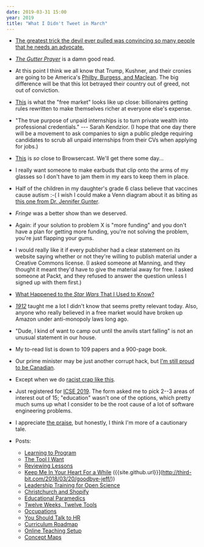```yaml
---
date: 2019-03-31 15:00
year: 2019
title: "What I Didn't Tweet in March"
---
```


-   [The greatest trick the devil ever pulled was convincing so many people that he needs an advocate.](https://twitter.com/Shakestweetz/status/1107740466123079681)

-   *[The Gutter Prayer](https://www.hachettebookgroup.com/titles/gareth-hanrahan/the-gutter-prayer/9780316525305/)* is a damn good read.

-   At this point I think we all know that Trump, Kushner, and their cronies
    are going to be America's [Philby, Burgess, and Maclean](https://en.wikipedia.org/wiki/Cambridge_Five).
    The big difference will be that this lot betrayed their country out of greed,
    not out of conviction.

-   [This](https://www.nytimes.com/2019/03/26/business/economy/gig-economy-lobbying.html) is what the "free market" looks like up close:
    billionaires getting rules rewritten to make themselves richer at everyone else's expense.

-   "The true purpose of unpaid internships is to turn private wealth into professional credentials."
    --- Sarah Kendzior.
    (I hope that one day there will be a movement to ask companies to sign a public pledge
    requiring candidates to scrub all unpaid internships from their CVs
    when applying for jobs.)

-   [This](https://flourish.studio/2019/02/07/audio-talkie-visualisation-data-stories/)
    is *so* close to Browsercast.
    We'll get there some day...

-   I really want someone to make earbuds that clip onto the arms of my glasses
    so I don't have to jam them in my ears to keep them in place.

-   Half of the children in my daughter's grade 6 class believe that vaccines cause autism :-(
    I wish I could make a Venn diagram about it as biting as
    [this one from Dr. Jennifer Gunter](https://twitter.com/DrJenGunter/status/1112019556787118080).

-   *Fringe* was a better show than we deserved.

-   Again: if your solution to problem X is "more funding" and you don't have a plan for getting more funding,
    you're not solving the problem, you're just flapping your gums.

-   I would really like it if every publisher had a clear statement on its website
    saying whether or not they're willing to publish material under a Creative Commons license.
    (I asked someone at Manning, and they thought it meant they'd have to give the material away for free.
    I asked someone at Packt, and they refused to answer the question unless I signed up with them first.)

-   [What Happened to the *Star Wars* That I Used to Know?](https://www.youtube.com/watch?v=qJlbPXZEpRE)

-   *[1912](https://www.amazon.com/1912-Roosevelt-Debs-Election-Changed/dp/0743273559/)* taught me a lot I didn't know
    that seems pretty relevant today.
    Also, anyone who really believed in a free market would have broken up Amazon under anti-monopoly laws long ago.

-   "Dude, I kind of want to camp out until the anvils start falling" is not an unusual statement in our house.

-   My to-read list is down to 109 papers and a 900-page book.

-   Our prime minister may be just another corrupt hack,
    but [I'm still proud to be Canadian](https://www.cbc.ca/news/canada/montreal/family-asylum-snowden-canada-1.5070571).

-   Except when we do [racist crap like this](https://www.bbc.com/news/world-us-canada-47701221).

-   Just registered for [ICSE 2019](https://2019.icse-conferences.org/).
    The form asked me to pick 2--3 areas of interest out of 15;
    "education" wasn't one of the options,
    which pretty much sums up what I consider to be the root cause of a lot of software engineering problems.

-   I appreciate [the praise](https://twitter.com/sail_lab/status/1111662823090868224),
    but honestly, I think I'm more of a cautionary tale.

-   Posts:
    -   [Learning to Program]({{site.github.url}}/2019/03/07/learning-to-program/)
    -   [The Tool I Want]({{site.github.url}}/2019/03/10/the-tool-i-want/)
    -   [Reviewing Lessons]({{site.github.url}}/2019/03/12/reviewing-lessons/)
    -   [Keep Me In Your Heart For a While]({{site.github.url}}/2019/03/14/keep-me-in-your-heart-for-a-while/)
        ({{site.github.url}}](http://third-bit.com/2018/03/20/goodbye-jeff/))
    -   [Leadership Training for Open Science]({{site.github.url}}/2019/03/15/leadership-training-for-open-science/)
    -   [Christchurch and Shopify]({{site.github.url}}/2019/03/15/christchurch-and-shopify/)
    -   [Educational Paramedics]({{site.github.url}}/2019/03/20/educational-paramedics/)
    -   [Twelve Weeks, Twelve Tools]({{site.github.url}}/2019/03/21/twelve-weeks-twelve-tools/)
    -   [Occupations]({{site.github.url}}/2019/03/24/occupations/)
    -   [You Should Talk to HR]({{site.github.url}}/2019/03/27/talk-to-hr/)
    -   [Curriculum Roadmap]({{site.github.url}}/2019/03/30/curriculum-roadmap/)
    -   [Online Teaching Setup]({{site.github.url}}/2019/03/30/online-teaching-setup/)
    -   [Concept Maps]({{site.github.url}}/2019/03/31/concept-maps/)
